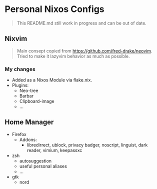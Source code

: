 # Personal Nixos Configs

> This README.md still work in progress and can be out of date.

## Nixvim

> Main consept copied from https://github.com/fred-drake/neovim.
> Tried to make it lazyvim behavior as much as possible.

### My changes

- Added as a Nixos Module via flake.nix.
- Plugins:
  - Neo-tree
  - Barbar
  - Clipboard-image
  - ...

## Home Manager

- Firefox
  - Addons:
    - libredirrect, ublock, privacy badger, noscript, linguist, dark reader, vimium, keepassxc
- zsh
  - autosuggestion
  - useful personal aliases
  - ...
- gtk
  - nord
